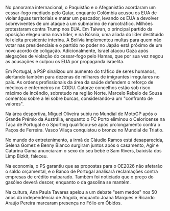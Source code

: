 No panorama internacional, o Paquistão e o Afeganistão acordaram um cessar-fogo mediado pelo Qatar, enquanto Colômbia acusou os EUA de violar águas territoriais e matar um pescador, levando os EUA a devolver sobreviventes de um ataque a um submarino de narcotráfico. Milhões protestaram contra Trump nos EUA. Em Taiwan, o principal partido da oposição elegeu uma nova líder, e na Bósnia, uma aliada do líder destituído foi eleita presidente interina. A Bolívia implementou multas para quem não votar nas presidenciais e o partido no poder no Japão está próximo de um novo acordo de coligação. Adicionalmente, Israel atacou Gaza após alegações de violação do cessar-fogo pelo Hamas, que por sua vez negou as acusações e culpou os EUA por propaganda israelita.

Em Portugal, a PSP sinalizou um aumento do tráfico de seres humanos, alertando também para dezenas de milhares de imigrantes irregulares no país. As ordens profissionais da área da saúde defendem o reforço de médicos e enfermeiros no CODU. Catorze concelhos estão sob risco máximo de incêndio, sobretudo na região Norte. Marcelo Rebelo de Sousa comentou sobre a lei sobre burcas, considerando-a um "confronto de valores".

Na área desportiva, Miguel Oliveira subiu no Mundial de MotoGP após o Grande Prémio da Austrália, enquanto o FC Porto eliminou o Celoricense na Taça de Portugal e o Sporting qualificou-se após prolongamento contra o Paços de Ferreira. Vasco Vilaça conquistou o bronze no Mundial de Triatlo.

No mundo do entretenimento, a irmã de Cláudio Ramos está desaparecida, Selena Gomez e Benny Blanco surgiram juntos após o casamento, Agir e Catarina Gama anunciaram o sexo do seu bebé e Sam Rivers, baixista dos Limp Bizkit, faleceu.

Na economia, o PS garantiu que as propostas para o OE2026 não afetarão o saldo orçamental, e o Banco de Portugal analisará reclamações contra empresas de crédito malparado. Também foi noticiado que o preço do gasóleo deverá descer, enquanto o da gasolina se mantém.

Na cultura, Ana Paula Tavares apelou a um debate "sem medos" nos 50 anos da independência de Angola, enquanto Joana Marques e Ricardo Araújo Pereira marcaram presença no Fólio em Óbidos.
